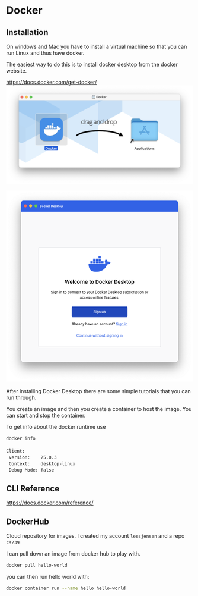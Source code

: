 # Docker

## Installation

On windows and Mac you have to install a virtual machine so that you can run Linux and thus have docker.

The easiest way to do this is to install docker desktop from the docker website.

https://docs.docker.com/get-docker/
![docker installation](dockerInstallation.png)

![docker sign up](dockerSignUp.png)

After installing Docker Desktop there are some simple tutorials that you can run through.

You create an image and then you create a container to host the image. You can start and stop the container.

To get info about the docker runtime use

```sh
docker info

Client:
 Version:    25.0.3
 Context:    desktop-linux
 Debug Mode: false
```

## CLI Reference

https://docs.docker.com/reference/

## DockerHub

Cloud repository for images. I created my account `leesjensen` and a repo `cs239`

I can pull down an image from docker hub to play with.

```sh
docker pull hello-world
```

you can then run hello world with:

```sh
docker container run --name hello hello-world
```
